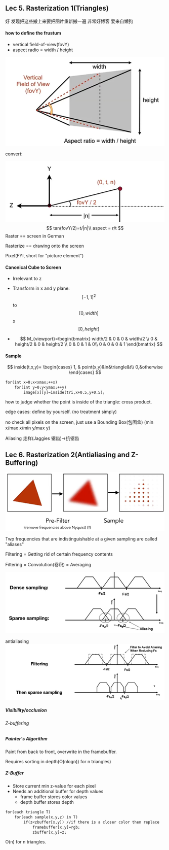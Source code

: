 ## Lec 5. Rasterization 1(Triangles)

好 发现把这些搬上来要把图片重新搬一遍 非常好博客 爱来自懒狗

#### how to define the frustum

- vertical field-of-view(fovY)
- aspect radio = width / height 

![](../Games101/IMAGE/3-1.png)

convert:

![](../Games101/IMAGE/3-2.png)
$$
tan(fovY/2)=t/|n|\\
aspect = r/t
$$
Raster == screen in German

Rasterize == drawing onto the screen

Pixel(FYI, short for "picture element")

#### Canonical Cube to Screen

- Irrelevant to z

- Transform in x and y plane: $$[-1, 1]^2$$ to $$[0, width]$$ x$$[0, height]$$

- $$
  M_{viewport}=\begin{bmatrix}
  width/2 & 0 & 0 & width/2 \\
  0 & height/2 & 0 & height/2 \\
  0 & 0 & 1 & 0\\
  0 & 0 & 0 & 1
  \end{bmatrix}
  $$

  

#### Sample

$$
inside(t,x,y)=
\begin{cases}
1, & point(x,y)&in&triangle&t\\
0,&otherwise
\end{cases}
$$

```
for(int x=0;x<xmax;++x)
	for(int y=0;y<ymax;++y)
		image[x][y]=inside(tri,x+0.5,y+0.5);
```

how to judge whether the point is inside of the triangle: cross product.

edge cases: define by yourself. (no treatment simply)

no check all pixels on the screen, just use a Bounding Box(包围盒) (min x/max x/min y/max y)

Aliasing 走样(Jaggies 锯齿)->抗锯齿

## Lec 6. Rasterization 2(Antialiasing and Z-Buffering)

![](../Games101/IMAGE/3-3.png)

Twp frequencies that are indistinguishable at a given sampling are called "aliases"

Filtering = Getting rid of certain frequency contents

Filtering = Convolution(卷积) = Averaging

![](../Games101/IMAGE/3-4.png)

antialiasing![](../Games101/IMAGE/3-5.png)

##### Visibility/occlusion

###### Z-buffering

##### Painter's Algorithm

Paint from back to front, overwrite in the framebuffer.

Requires sorting in depth(O(nlogn)) for n triangles)

##### Z-Buffer

- Store current min z-value for each pixel
- Needs an additional buffer for depth values
  - frame buffer stores color values
  - depth buffer stores depth

```
for(each triangle T)
	for(each sample(x,y,z) in T)
		if(z<zbuffer[x,y]) //if there is a closer color then replace
			framebuffer[x,y]=rgb;
			zbuffer[x,y]=z;
```

O(n) for n triangles.